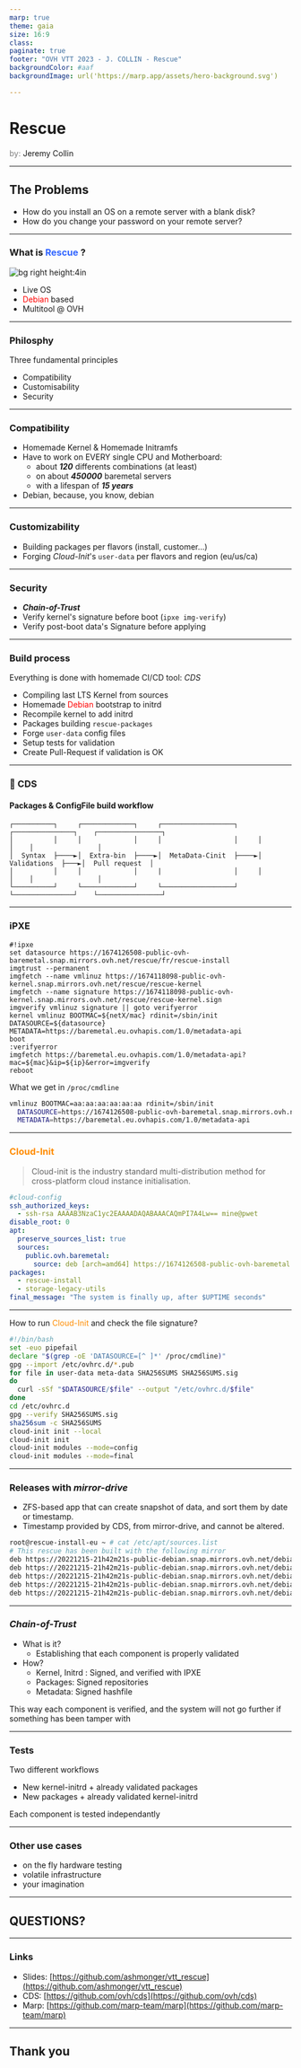 ```yaml
---
marp: true
theme: gaia
size: 16:9
class:
paginate: true
footer: "OVH VTT 2023 - J. COLLIN - Rescue"
backgroundColor: #aaf
backgroundImage: url('https://marp.app/assets/hero-background.svg')

---
```


# Rescue

<span style="color:grey">by:</span> Jeremy Collin

---

## The Problems

* How do you install an OS on a remote server with a blank disk?
* How do you change your password on your remote server?

---

### What is <span style=color:#36f>Rescue</span> ?

![bg right height:4in](images/debian.svg)

* Live OS
* <span style=color:red>Debian</span> based
* Multitool @ OVH

---

### Philosphy

Three fundamental principles

* Compatibility
* Customisability
* Security

---

### Compatibility

* Homemade Kernel & Homemade Initramfs
* Have to work on EVERY single CPU and Motherboard:
  - about __*120*__ differents combinations (at least)
  - on about __*450000*__ baremetal servers
  - with a lifespan of __*15 years*__
* Debian, because, you know, debian

---

### Customizability

* Building packages per flavors (install, customer...)
* Forging *Cloud-Init*'s `user-data` per flavors and region (eu/us/ca)

---

### Security

* __*Chain-of-Trust*__
* Verify kernel's signature before boot (`ipxe img-verify`)
* Verify post-boot data's Signature before applying

---

### Build process

Everything is done with homemade CI/CD tool: *CDS*

* Compiling last LTS Kernel from sources
* Homemade <span style=color:red>Debian</span> bootstrap to initrd
* Recompile kernel to add initrd
* Packages building `rescue-packages`
* Forge `user-data` config files
* Setup tests for validation
* Create Pull-Request if validation is OK

---

### :rocket: CDS

#### Packages & ConfigFile build workflow

```text
┌──────────┐     ┌─────────────┐     ┌──────────────────┐     ┌───────────────┐    ┌────────────────┐
│          │     │             │     │                  │     │               │    │                │
│  Syntax  ├────►│  Extra-bin  ├────►│  MetaData-Cinit  ├────►│  Validations  ├───►│  Pull request  │
│          │     │             │     |                  │     │               │    │                │
└──────────┘     └─────────────┘     └──────────────────┘     └───────────────┘    └────────────────┘
```

---

### iPXE

```ipxe
#!ipxe
set datasource https://1674126508-public-ovh-baremetal.snap.mirrors.ovh.net/rescue/fr/rescue-install
imgtrust --permanent
imgfetch --name vmlinuz https://1674118098-public-ovh-kernel.snap.mirrors.ovh.net/rescue/rescue-kernel
imgfetch --name signature https://1674118098-public-ovh-kernel.snap.mirrors.ovh.net/rescue/rescue-kernel.sign
imgverify vmlinuz signature || goto verifyerror
kernel vmlinuz BOOTMAC=${netX/mac} rdinit=/sbin/init DATASOURCE=${datasource} METADATA=https://baremetal.eu.ovhapis.com/1.0/metadata-api
boot
:verifyerror
imgfetch https://baremetal.eu.ovhapis.com/1.0/metadata-api?mac=${mac}&ip=${ip}&error=imgverify
reboot
```

What we get in `/proc/cmdline`

```bash
vmlinuz BOOTMAC=aa:aa:aa:aa:aa:aa rdinit=/sbin/init
  DATASOURCE=https://1674126508-public-ovh-baremetal.snap.mirrors.ovh.net/rescue/fr/rescue-install
  METADATA=https://baremetal.eu.ovhapis.com/1.0/metadata-api
```

---

### <span style=color:darkorange>Cloud-Init</span>

> Cloud-init is the industry standard multi-distribution method for cross-platform cloud instance initialisation.

```yaml
#cloud-config
ssh_authorized_keys:
  - ssh-rsa AAAAB3NzaC1yc2EAAAADAQABAAACAQmPI7A4Lw== mine@pwet
disable_root: 0
apt:
  preserve_sources_list: true
  sources:
    public.ovh.baremetal:
      source: deb [arch=amd64] https://1674126508-public-ovh-baremetal.snap.mirrors.ovh.net/debian/ buster main
packages:
  - rescue-install
  - storage-legacy-utils
final_message: "The system is finally up, after $UPTIME seconds"
```

---
How to run <span style=color:darkorange>Cloud-Init</span> and check the file signature?

```bash
#!/bin/bash
set -euo pipefail
declare "$(grep -oE 'DATASOURCE=[^ ]*' /proc/cmdline)"
gpg --import /etc/ovhrc.d/*.pub
for file in user-data meta-data SHA256SUMS SHA256SUMS.sig
do
  curl -sSf "$DATASOURCE/$file" --output "/etc/ovhrc.d/$file"
done
cd /etc/ovhrc.d
gpg --verify SHA256SUMS.sig
sha256sum -c SHA256SUMS
cloud-init init --local
cloud-init init
cloud-init modules --mode=config
cloud-init modules --mode=final
```

---

### Releases with __*mirror-drive*__

* ZFS-based app that can create snapshot of data, and sort them by date or timestamp.
* Timestamp provided by CDS, from mirror-drive, and cannot be altered.

```bash
root@rescue-install-eu ~ # cat /etc/apt/sources.list
# This rescue has been built with the following mirror
deb https://20221215-21h42m21s-public-debian.snap.mirrors.ovh.net/debian buster main contrib non-free
deb https://20221215-21h42m21s-public-debian.snap.mirrors.ovh.net/debian buster-updates main contrib non-free
deb https://20221215-21h42m21s-public-debian.snap.mirrors.ovh.net/debian buster-proposed-updates main contrib non-free
deb https://20221215-21h42m21s-public-debian.snap.mirrors.ovh.net/debian buster-backports main contrib non-free
deb https://20221215-21h42m21s-public-debian.snap.mirrors.ovh.net/debian buster-backports-sloppy main contrib non-free
```

---

### __*Chain-of-Trust*__

* What is it?
  * Establishing that each component is properly validated
* How?
  * Kernel, Initrd : Signed, and verified with IPXE
  * Packages: Signed repositories
  * Metadata: Signed hashfile

This way each component is verified, and the system will not go further if something has been tamper with

---

### Tests

Two different workflows

- New kernel-initrd + already validated packages
- New packages + already validated kernel-initrd

Each component is tested independantly

---

### Other use cases

* on the fly hardware testing
* volatile infrastructure
* your imagination

---

## QUESTIONS?

---

### Links

- Slides: [https://github.com/ashmonger/vtt_rescue](https://github.com/ashmonger/vtt_rescue)
- CDS: [https://github.com/ovh/cds](https://github.com/ovh/cds)
- Marp: [https://github.com/marp-team/marp](https://github.com/marp-team/marp)

---

## Thank you
